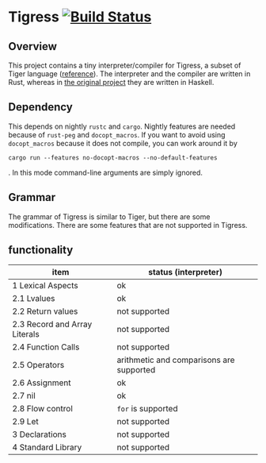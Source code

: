 # Tigress [![Build Status](https://travis-ci.org/koba-e964/rust-tigress.svg?branch=master)](https://travis-ci.org/koba-e964/rust-tigress)
## Overview
This project contains a tiny interpreter/compiler for Tigress, a subset of Tiger language ([reference](http://www.cs.columbia.edu/~sedwards/classes/2002/w4115/tiger.pdf)).
The interpreter and the compiler are written in Rust, whereas in [the original project](http://github.com/koba-e964/tigress) they are written in Haskell.

## Dependency
This depends on nightly `rustc` and `cargo`. Nightly features are needed because of `rust-peg` and `docopt_macros`.
If you want to avoid using `docopt_macros` because it does not compile, you can work around it by
```
cargo run --features no-docopt-macros --no-default-features
```
. In this mode command-line arguments are simply ignored.
## Grammar
The grammar of Tigress is similar to Tiger, but there are some modifications. There are some features that are not supported in Tigress.

## functionality
|item|status (interpreter) |
|---|---|
| 1 Lexical Aspects | ok |
| 2.1 Lvalues | ok |
| 2.2 Return values | not supported |
| 2.3 Record and Array Literals | not supported |
| 2.4 Function Calls | not supported |
| 2.5 Operators | arithmetic and comparisons are supported |
| 2.6 Assignment | ok |
| 2.7 nil | ok |
| 2.8 Flow control | `for` is supported |
| 2.9 Let | not supported |
| 3 Declarations| not supported |
| 4 Standard Library | not supported |

